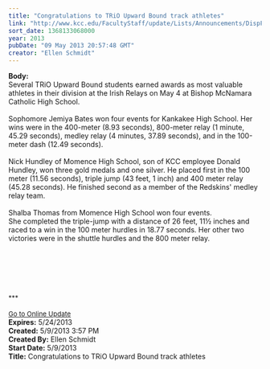 ```yaml
---
title: "Congratulations to TRiO Upward Bound track athletes"
link: "http://www.kcc.edu/FacultyStaff/update/Lists/Announcements/DispForm.aspx?ID=1111"
sort_date: 1368133068000
year: 2013
pubDate: "09 May 2013 20:57:48 GMT"
creator: "Ellen Schmidt"
---
```


<div><b>Body:</b> <div class="ExternalClassEAB1F63A58B74B10AFEA292E6F9902AC">
<div>Several TRiO Upward Bound students earned awards as most valuable athletes in their division at the Irish Relays on May 4 at Bishop McNamara Catholic High School.</div>
<div> <br />Sophomore Jemiya Bates won four events for Kankakee High School. Her wins were in the 400-meter (8.93 seconds), 800-meter relay (1 minute, 45.29 seconds), medley relay (4 minutes, 37.89 seconds), and in the 100-meter dash (12.49 seconds). </div>
<div> </div>
<div>Nick Hundley of Momence High School, son of KCC employee Donald Hundley, won three gold medals and one silver. He placed first in the 100 meter (11.56 seconds), triple jump (43 feet, 1 inch) and 400 meter relay (45.28 seconds). He finished second as a member of the Redskins' medley relay team.</div>
<div><br />Shalba Thomas from Momence High School won four events. She completed the triple-jump with a distance of 26 feet, 11½ inches and raced to a win in the 100 meter hurdles in 18.77 seconds. Her other two victories were in the shuttle hurdles and the 800 meter relay. </div>
<div> </div>
<div> </div>
<div> </div>
<div> </div>
<div> </div>
<div><br /><font size="2">***<br /> <br /></font><a href="/FacultyStaff/update/Pages/dailyupdate.aspx"><font size="2">Go to Online Update</font></a></div></div></div>
<div><b>Expires:</b> 5/24/2013</div>
<div><b>Created:</b> 5/9/2013 3:57 PM</div>
<div><b>Created By:</b> Ellen Schmidt</div>
<div><b>Start Date:</b> 5/9/2013</div>
<div><b>Title:</b> Congratulations to TRiO Upward Bound track athletes</div>
